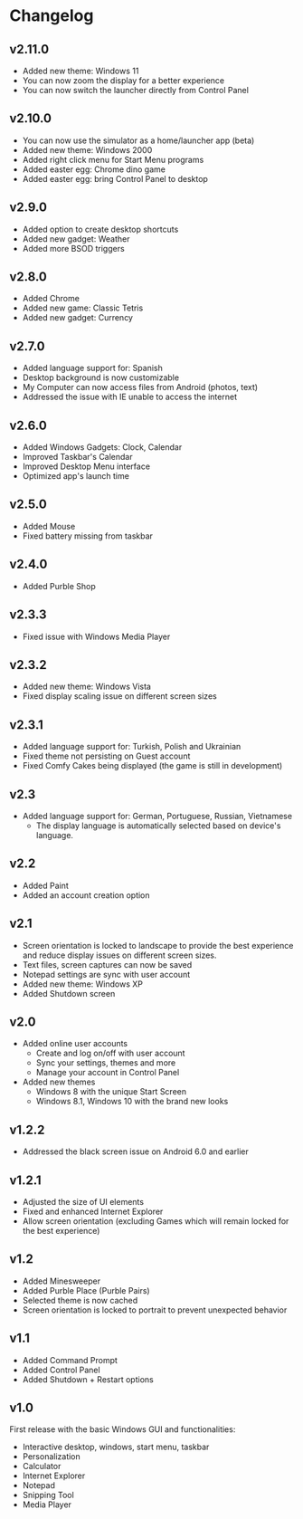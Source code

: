 # Changelog

## v2.11.0

- Added new theme: Windows 11
- You can now zoom the display for a better experience
- You can now switch the launcher directly from Control Panel

## v2.10.0

- You can now use the simulator as a home/launcher app (beta)
- Added new theme: Windows 2000
- Added right click menu for Start Menu programs
- Added easter egg: Chrome dino game
- Added easter egg: bring Control Panel to desktop

## v2.9.0

- Added option to create desktop shortcuts
- Added new gadget: Weather
- Added more BSOD triggers

## v2.8.0

- Added Chrome
- Added new game: Classic Tetris
- Added new gadget: Currency

## v2.7.0

- Added language support for: Spanish
- Desktop background is now customizable
- My Computer can now access files from Android (photos, text)
- Addressed the issue with IE unable to access the internet

## v2.6.0

- Added Windows Gadgets: Clock, Calendar
- Improved Taskbar's Calendar
- Improved Desktop Menu interface
- Optimized app's launch time

## v2.5.0

- Added Mouse
- Fixed battery missing from taskbar

## v2.4.0

- Added Purble Shop

## v2.3.3

- Fixed issue with Windows Media Player

## v2.3.2

- Added new theme: Windows Vista
- Fixed display scaling issue on different screen sizes

## v2.3.1

- Added language support for: Turkish, Polish and Ukrainian
- Fixed theme not persisting on Guest account
- Fixed Comfy Cakes being displayed (the game is still in development)

## v2.3

- Added language support for: German, Portuguese, Russian, Vietnamese
  - The display language is automatically selected based on device's language.

## v2.2

- Added Paint
- Added an account creation option

## v2.1

- Screen orientation is locked to landscape to provide the best experience and reduce display issues on different screen sizes.
- Text files, screen captures can now be saved
- Notepad settings are sync with user account
- Added new theme: Windows XP
- Added Shutdown screen

## v2.0

- Added online user accounts
  - Create and log on/off with user account
  - Sync your settings, themes and more
  - Manage your account in Control Panel
- Added new themes
  - Windows 8 with the unique Start Screen
  - Windows 8.1, Windows 10 with the brand new looks

## v1.2.2

- Addressed the black screen issue on Android 6.0 and earlier

## v1.2.1

- Adjusted the size of UI elements
- Fixed and enhanced Internet Explorer
- Allow screen orientation (excluding Games which will remain locked for the best experience)

## v1.2

- Added Minesweeper
- Added Purble Place (Purble Pairs)
- Selected theme is now cached
- Screen orientation is locked to portrait to prevent unexpected behavior

## v1.1

- Added Command Prompt
- Added Control Panel
- Added Shutdown + Restart options

## v1.0

First release with the basic Windows GUI and functionalities:

- Interactive desktop, windows, start menu, taskbar
- Personalization
- Calculator
- Internet Explorer
- Notepad
- Snipping Tool
- Media Player
